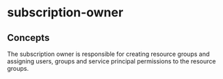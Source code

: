 # subscription-owner

## Concepts

The subscription owner is responsible for creating resource groups and assigning users, groups and service principal permissions to the resource groups.

